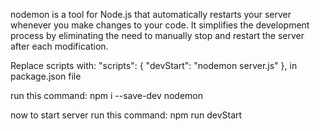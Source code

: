 nodemon is a tool for Node.js that automatically restarts your server whenever you make changes to your code. It simplifies the development process by eliminating the need to manually stop and restart the server after each modification.

Replace scripts with:
"scripts": {
"devStart": "nodemon server.js"
},
in package.json file

run this command:
npm i --save-dev nodemon

now to start server run this command:
npm run devStart
